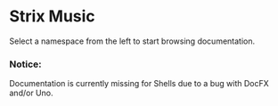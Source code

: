 # Strix Music

Select a namespace from the left to start browsing documentation.

### Notice:

Documentation is currently missing for Shells due to a bug with DocFX and/or Uno.
